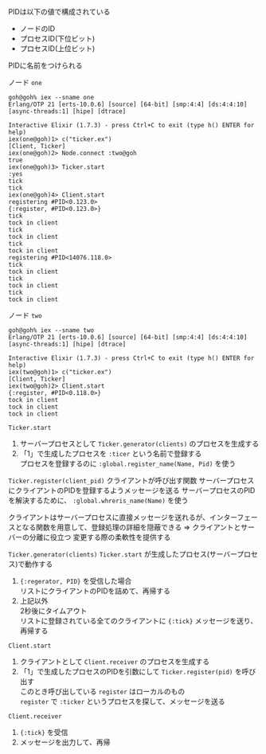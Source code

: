 PIDは以下の値で構成されている

- ノードのID
- プロセスID(下位ビット)
- プロセスID(上位ビット)

PIDに名前をつけられる

ノード `one`

```
goh@goh% iex --sname one
Erlang/OTP 21 [erts-10.0.6] [source] [64-bit] [smp:4:4] [ds:4:4:10] [async-threads:1] [hipe] [dtrace]

Interactive Elixir (1.7.3) - press Ctrl+C to exit (type h() ENTER for help)
iex(one@goh)1> c("ticker.ex")
[Client, Ticker]
iex(one@goh)2> Node.connect :two@goh
true
iex(one@goh)3> Ticker.start
:yes
tick
tick
iex(one@goh)4> Client.start
registering #PID<0.123.0>
{:register, #PID<0.123.0>}
tick
tock in client
tick
tock in client
tick
tock in client
registering #PID<14076.118.0>
tick
tock in client
tick
tock in client
tick
tock in client
```

ノード `two`

```
goh@goh% iex --sname two
Erlang/OTP 21 [erts-10.0.6] [source] [64-bit] [smp:4:4] [ds:4:4:10] [async-threads:1] [hipe] [dtrace]

Interactive Elixir (1.7.3) - press Ctrl+C to exit (type h() ENTER for help)
iex(two@goh)1> c("ticker.ex")
[Client, Ticker]
iex(two@goh)2> Client.start
{:register, #PID<0.118.0>}
tock in client
tock in client
tock in client
```

`Ticker.start`
1. サーバープロセスとして `Ticker.generator(clients)` のプロセスを生成する
2. 「1」で生成したプロセスを `:ticer` という名前で登録する  
    プロセスを登録するのに `:global.register_name(Name, Pid)` を使う

`Ticker.register(client_pid)`
クライアントが呼び出す関数
サーバープロセスにクライアントのPIDを登録するようメッセージを送る
サーバープロセスのPIDを解決するために、 `:global.whreris_name(Name)` を使う

クライアントはサーバープロセスに直接メッセージを送れるが、インターフェースとなる関数を用意して、登録処理の詳細を隠蔽できる
=>
クライアントとサーバーの分離に役立つ
変更する際の柔軟性を提供する

`Ticker.generator(clients)`
`Ticker.start` が生成したプロセス(サーバープロセス)で動作する

1. `{:regerator, PID}` を受信した場合  
    リストにクライアントのPIDを詰めて、再帰する
2. 上記以外  
    2秒後にタイムアウト  
    リストに登録されている全てのクライアントに `{:tick}` メッセージを送り、再帰する

`Client.start`
1. クライアントとして `Client.receiver` のプロセスを生成する
2. 「1」で生成したプロセスのPIDを引数にして `Ticker.register(pid)` を呼び出す  
    このとき呼び出している `register` はローカルのもの  
    `register` で `:ticker` というプロセスを探して、メッセージを送る

`Client.receiver`
1. `{:tick}` を受信
2. メッセージを出力して、再帰

